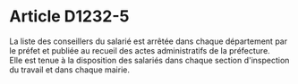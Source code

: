 # Article D1232-5

  
La liste des conseillers du salarié est arrêtée dans chaque département par le préfet et publiée au recueil des actes administratifs de la préfecture.   
Elle est tenue à la disposition des salariés dans chaque section d'inspection du travail et dans chaque mairie.